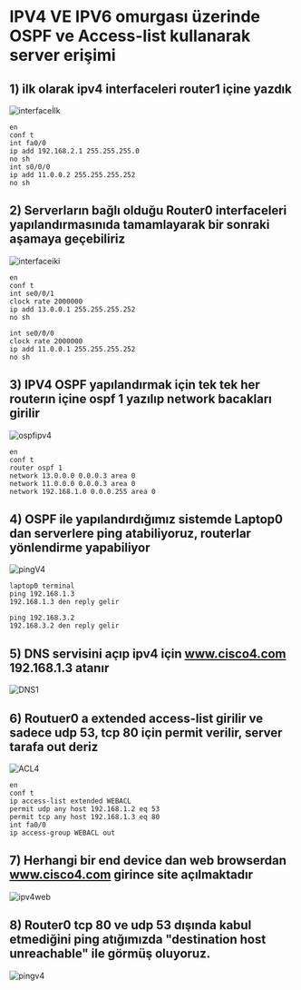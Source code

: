 # IPV4 VE IPV6 omurgası üzerinde OSPF ve Access-list kullanarak server erişimi

## 1) ilk olarak ipv4 interfaceleri router1 içine yazdık
![interfaceİlk](https://github.com/X7pros/ProjeGiris/blob/main/Bitirme%20resimler/1interfaceler.jpg)

```
en 
conf t
int fa0/0 
ip add 192.168.2.1 255.255.255.0  
no sh 
int s0/0/0 
ip add 11.0.0.2 255.255.255.252 
no sh 
```
## 2) Serverların bağlı olduğu Router0 interfaceleri yapılandırmasınıda tamamlayarak bir sonraki aşamaya geçebiliriz
![interfaceiki](https://github.com/X7pros/ProjeGiris/blob/main/Bitirme%20resimler/2interfaceler.jpg)
```
en
conf t
int se0/0/1
clock rate 2000000
ip add 13.0.0.1 255.255.255.252
no sh

int se0/0/0
clock rate 2000000
ip add 11.0.0.1 255.255.255.252
no sh

```
## 3) IPV4 OSPF yapılandırmak için tek tek her routerın içine ospf 1 yazılıp network bacakları girilir
![ospfipv4](https://github.com/X7pros/ProjeGiris/blob/main/Bitirme%20resimler/3ipv4%20ospf%20tamam.jpg)
```
en
conf t
router ospf 1
network 13.0.0.0 0.0.0.3 area 0
network 11.0.0.0 0.0.0.3 area 0
network 192.168.1.0 0.0.0.255 area 0

```
## 4) OSPF ile yapılandırdığımız sistemde Laptop0 dan serverlere ping atabiliyoruz, routerlar yönlendirme yapabiliyor
![pingV4](https://github.com/X7pros/ProjeGiris/blob/main/Bitirme%20resimler/4ipv4%20ospf_pingTestiTamam.jpg)
```
laptop0 terminal
ping 192.168.1.3
192.168.1.3 den reply gelir

ping 192.168.3.2
192.168.3.2 den reply gelir
```
## 5) DNS servisini açıp ipv4 için www.cisco4.com 192.168.1.3 atanır
![DNS1](https://github.com/X7pros/ProjeGiris/blob/main/Bitirme%20resimler/93DNS.jpg)

## 6) Routuer0 a extended access-list girilir ve sadece udp 53, tcp 80 için permit verilir, server tarafa out deriz
![ACL4](https://github.com/X7pros/ProjeGiris/blob/main/Bitirme%20resimler/5ipv4ACLpermit_dns.jpg)
```
en
conf t
ip access-list extended WEBACL
permit udp any host 192.168.1.2 eq 53
permit tcp any host 192.168.1.3 eq 80
int fa0/0
ip access-group WEBACL out
```
## 7) Herhangi bir end device dan web browserdan www.cisco4.com girince site açılmaktadır
![ipv4web](https://github.com/X7pros/ProjeGiris/blob/main/Bitirme%20resimler/6ipv4web_sitesigiris.jpg)

## 8) Router0 tcp 80 ve udp 53 dışında kabul etmediğini ping atığımızda "destination host unreachable" ile görmüş oluyoruz.
![pingv4](https://github.com/X7pros/ProjeGiris/blob/main/Bitirme%20resimler/7Router%20ping%20kabul%20etmiyor%20sadece%20webden%20izin%20veriyor.jpg)



